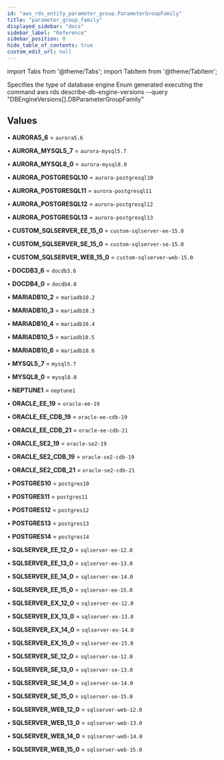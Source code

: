 ```yaml
---
id: "aws_rds_entity_parameter_group.ParameterGroupFamily"
title: "parameter_group_family"
displayed_sidebar: "docs"
sidebar_label: "Reference"
sidebar_position: 0
hide_table_of_contents: true
custom_edit_url: null
---
```


import Tabs from '@theme/Tabs';
import TabItem from '@theme/TabItem';

Specifies the type of database engine
Enum generated executing the command
aws rds describe-db-engine-versions --query "DBEngineVersions[].DBParameterGroupFamily"

## Values

• **AURORA5\_6** = `aurora5.6`

• **AURORA\_MYSQL5\_7** = `aurora-mysql5.7`

• **AURORA\_MYSQL8\_0** = `aurora-mysql8.0`

• **AURORA\_POSTGRESQL10** = `aurora-postgresql10`

• **AURORA\_POSTGRESQL11** = `aurora-postgresql11`

• **AURORA\_POSTGRESQL12** = `aurora-postgresql12`

• **AURORA\_POSTGRESQL13** = `aurora-postgresql13`

• **CUSTOM\_SQLSERVER\_EE\_15\_0** = `custom-sqlserver-ee-15.0`

• **CUSTOM\_SQLSERVER\_SE\_15\_0** = `custom-sqlserver-se-15.0`

• **CUSTOM\_SQLSERVER\_WEB\_15\_0** = `custom-sqlserver-web-15.0`

• **DOCDB3\_6** = `docdb3.6`

• **DOCDB4\_0** = `docdb4.0`

• **MARIADB10\_2** = `mariadb10.2`

• **MARIADB10\_3** = `mariadb10.3`

• **MARIADB10\_4** = `mariadb10.4`

• **MARIADB10\_5** = `mariadb10.5`

• **MARIADB10\_6** = `mariadb10.6`

• **MYSQL5\_7** = `mysql5.7`

• **MYSQL8\_0** = `mysql8.0`

• **NEPTUNE1** = `neptune1`

• **ORACLE\_EE\_19** = `oracle-ee-19`

• **ORACLE\_EE\_CDB\_19** = `oracle-ee-cdb-19`

• **ORACLE\_EE\_CDB\_21** = `oracle-ee-cdb-21`

• **ORACLE\_SE2\_19** = `oracle-se2-19`

• **ORACLE\_SE2\_CDB\_19** = `oracle-se2-cdb-19`

• **ORACLE\_SE2\_CDB\_21** = `oracle-se2-cdb-21`

• **POSTGRES10** = `postgres10`

• **POSTGRES11** = `postgres11`

• **POSTGRES12** = `postgres12`

• **POSTGRES13** = `postgres13`

• **POSTGRES14** = `postgres14`

• **SQLSERVER\_EE\_12\_0** = `sqlserver-ee-12.0`

• **SQLSERVER\_EE\_13\_0** = `sqlserver-ee-13.0`

• **SQLSERVER\_EE\_14\_0** = `sqlserver-ee-14.0`

• **SQLSERVER\_EE\_15\_0** = `sqlserver-ee-15.0`

• **SQLSERVER\_EX\_12\_0** = `sqlserver-ex-12.0`

• **SQLSERVER\_EX\_13\_0** = `sqlserver-ex-13.0`

• **SQLSERVER\_EX\_14\_0** = `sqlserver-ex-14.0`

• **SQLSERVER\_EX\_15\_0** = `sqlserver-ex-15.0`

• **SQLSERVER\_SE\_12\_0** = `sqlserver-se-12.0`

• **SQLSERVER\_SE\_13\_0** = `sqlserver-se-13.0`

• **SQLSERVER\_SE\_14\_0** = `sqlserver-se-14.0`

• **SQLSERVER\_SE\_15\_0** = `sqlserver-se-15.0`

• **SQLSERVER\_WEB\_12\_0** = `sqlserver-web-12.0`

• **SQLSERVER\_WEB\_13\_0** = `sqlserver-web-13.0`

• **SQLSERVER\_WEB\_14\_0** = `sqlserver-web-14.0`

• **SQLSERVER\_WEB\_15\_0** = `sqlserver-web-15.0`
